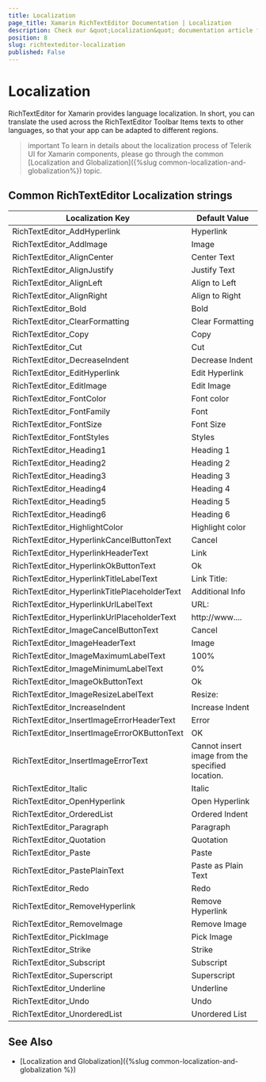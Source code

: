 ```yaml
---
title: Localization
page_title: Xamarin RichTextEditor Documentation | Localization
description: Check our &quot;Localization&quot; documentation article for Telerik RichTextEditor for Xamarin control.
position: 8
slug: richtexteditor-localization
published: False
---
```


# Localization

RichTextEditor for Xamarin provides language localization. In short, you can translate the used across the RichTextEditor Toolbar Items texts to other languages, so that your app can be adapted to different regions.

>important To learn in details about the localization process of Telerik UI for Xamarin components, please go through the common [Localization and Globalization]({%slug common-localization-and-globalization%}) topic.

## Common RichTextEditor Localization strings

| Localization Key | Default Value |
| -----------------| ------------- |
| RichTextEditor_AddHyperlink  | Hyperlink |
| RichTextEditor_AddImage  | Image |
| RichTextEditor_AlignCenter  | Center Text |
| RichTextEditor_AlignJustify  | Justify Text |
| RichTextEditor_AlignLeft  | Align to Left |
| RichTextEditor_AlignRight  | Align to Right |
| RichTextEditor_Bold  | Bold |
| RichTextEditor_ClearFormatting  | Clear Formatting |
| RichTextEditor_Copy  | Copy |
| RichTextEditor_Cut  | Cut |
| RichTextEditor_DecreaseIndent  | Decrease Indent |
| RichTextEditor_EditHyperlink  | Edit Hyperlink |
| RichTextEditor_EditImage  | Edit Image |
| RichTextEditor_FontColor  | Font color |
| RichTextEditor_FontFamily  | Font |
| RichTextEditor_FontSize  | Font Size |
| RichTextEditor_FontStyles  | Styles |
| RichTextEditor_Heading1  | Heading 1 |
| RichTextEditor_Heading2  | Heading 2 |
| RichTextEditor_Heading3  | Heading 3 |
| RichTextEditor_Heading4  | Heading 4 |
| RichTextEditor_Heading5  | Heading 5 |
| RichTextEditor_Heading6  | Heading 6 |
| RichTextEditor_HighlightColor  | Highlight color |
| RichTextEditor_HyperlinkCancelButtonText  | Cancel |
| RichTextEditor_HyperlinkHeaderText  | Link |
| RichTextEditor_HyperlinkOkButtonText  | Ok |
| RichTextEditor_HyperlinkTitleLabelText  | Link Title: |
| RichTextEditor_HyperlinkTitlePlaceholderText  | Additional Info |
| RichTextEditor_HyperlinkUrlLabelText  | URL: |
| RichTextEditor_HyperlinkUrlPlaceholderText  | http://www.... |
| RichTextEditor_ImageCancelButtonText  | Cancel |
| RichTextEditor_ImageHeaderText  | Image |
| RichTextEditor_ImageMaximumLabelText  | 100% |
| RichTextEditor_ImageMinimumLabelText  | 0% |
| RichTextEditor_ImageOkButtonText  | Ok |
| RichTextEditor_ImageResizeLabelText  | Resize: |
| RichTextEditor_IncreaseIndent  | Increase Indent |
| RichTextEditor_InsertImageErrorHeaderText  | Error |
| RichTextEditor_InsertImageErrorOKButtonText  | OK |
| RichTextEditor_InsertImageErrorText  | Cannot insert image from the specified location. |
| RichTextEditor_Italic  | Italic |
| RichTextEditor_OpenHyperlink  | Open Hyperlink |
| RichTextEditor_OrderedList  | Ordered Indent |
| RichTextEditor_Paragraph  | Paragraph |
| RichTextEditor_Quotation  | Quotation |
| RichTextEditor_Paste  | Paste |
| RichTextEditor_PastePlainText  | Paste as Plain Text |
| RichTextEditor_Redo  | Redo |
| RichTextEditor_RemoveHyperlink  | Remove Hyperlink |
| RichTextEditor_RemoveImage  | Remove Image |
| RichTextEditor_PickImage  | Pick Image |
| RichTextEditor_Strike  | Strike |
| RichTextEditor_Subscript  | Subscript |
| RichTextEditor_Superscript  | Superscript |
| RichTextEditor_Underline  | Underline |
| RichTextEditor_Undo  | Undo |
| RichTextEditor_UnorderedList  | Unordered List |

## See Also

* [Localization and Globalization]({%slug common-localization-and-globalization %})
